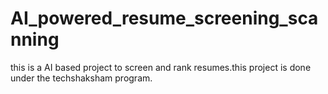 # AI_powered_resume_screening_scanning
this is a AI based project to screen and rank resumes.this project is done under the techshaksham program.
